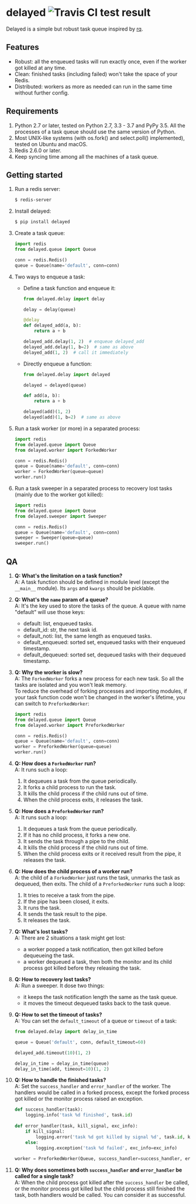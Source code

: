 # delayed ![Travis CI test result](https://travis-ci.org/keakon/delayed.svg?branch=master)

Delayed is a simple but robust task queue inspired by [rq](https://python-rq.org/).

## Features

* Robust: all the enqueued tasks will run exactly once, even if the worker got killed at any time.
* Clean: finished tasks (including failed) won't take the space of your Redis.
* Distributed: workers as more as needed can run in the same time without further config.

## Requirements

1. Python 2.7 or later, tested on Python 2.7, 3.3 - 3.7 and PyPy 3.5. All the processes of a task queue should use the same version of Python. 
2. Most UNIX-like systems (with os.fork() and select.poll() implemented), tested on Ubuntu and macOS.
3. Redis 2.6.0 or later.
4. Keep syncing time among all the machines of a task queue.

## Getting started

1. Run a redis server:

    ```bash
    $ redis-server
    ```

2. Install delayed:

    ```bash
    $ pip install delayed
    ```

3. Create a task queue:

    ```python
    import redis
    from delayed.queue import Queue

    conn = redis.Redis()
    queue = Queue(name='default', conn=conn)
    ```

4. Two ways to enqueue a task:

    * Define a task function and enqueue it:

        ```python
        from delayed.delay import delay

        delay = delay(queue)
        
        @delay
        def delayed_add(a, b):
            return a + b

        delayed_add.delay(1, 2)  # enqueue delayed_add
        delayed_add.delay(1, b=2)  # same as above
        delayed_add(1, 2)  # call it immediately
        ```

    * Directly enqueue a function:

        ```python
        from delayed.delay import delayed

        delayed = delayed(queue)

        def add(a, b):
            return a + b
        
        delayed(add)(1, 2)
        delayed(add)(1, b=2)  # same as above
        ```

5. Run a task worker (or more) in a separated process:

    ```python
    import redis
    from delayed.queue import Queue
    from delayed.worker import ForkedWorker

    conn = redis.Redis()
    queue = Queue(name='default', conn=conn)
    worker = ForkedWorker(queue=queue)
    worker.run()
    ``` 

6. Run a task sweeper in a separated process to recovery lost tasks (mainly due to the worker got killed):

    ```python
    import redis
    from delayed.queue import Queue
    from delayed.sweeper import Sweeper

    conn = redis.Redis()
    queue = Queue(name='default', conn=conn)
    sweeper = Sweeper(queue=queue)
    sweeper.run()
    ``` 

## QA

1. **Q: What's the limitation on a task function?**  
A: A task function should be defined in module level (except the `__main__` module). Its `args` and `kwargs` should be picklable. 

2. **Q: What's the `name` param of a queue?**  
A: It's the key used to store the tasks of the queue. A queue with name "default" will use those keys:
    * default: list, enqueued tasks.
    * default_id: str, the next task id.
    * default_noti: list, the same length as enqueued tasks.
    * default_enqueued: sorted set, enqueued tasks with their enqueued timestamp.
    * default_dequeued: sorted set, dequeued tasks with their dequeued timestamp.

3. **Q: Why the worker is slow?**  
A: The `ForkedWorker` forks a new process for each new task. So all the tasks are isolated and you won't leak memory.  
To reduce the overhead of forking processes and importing modules, if your task function code won't be changed in the worker's lifetime, you can switch to `PreforkedWorker`:

    ```python
    import redis
    from delayed.queue import Queue
    from delayed.worker import PreforkedWorker

    conn = redis.Redis()
    queue = Queue(name='default', conn=conn)
    worker = PreforkedWorker(queue=queue)
    worker.run()
    ``` 

4. **Q: How does a `ForkedWorker` run?**  
A: It runs such a loop:
    1. It dequeues a task from the queue periodically.
    2. It forks a child process to run the task.
    3. It kills the child process if the child runs out of time.
    4. When the child process exits, it releases the task.

5. **Q: How does a `PreforkedWorker` run?**  
A: It runs such a loop:
    1. It dequeues a task from the queue periodically.
    2. If it has no child process, it forks a new one.
    3. It sends the task through a pipe to the child.
    4. It kills the child process if the child runs out of time.
    5. When the child process exits or it received result from the pipe, it releases the task.

6. **Q: How does the child process of a worker run?**  
A: the child of a `ForkedWorker` just runs the task, unmarks the task as dequeued, then exits.
The child of a `PreforkedWorker` runs such a loop:
    1. It tries to receive a task from the pipe.
    2. If the pipe has been closed, it exits.
    3. It runs the task.
    4. It sends the task result to the pipe.
    5. It releases the task.

7. **Q: What's lost tasks?**  
A: There are 2 situations a task might get lost:
    * a worker popped a task notification, then got killed before dequeueing the task.
    * a worker dequeued a task, then both the monitor and its child process got killed before they releasing the task.

8. **Q: How to recovery lost tasks?**  
A: Run a sweeper. It dose two things:
    * it keeps the task notification length the same as the task queue. 
    * it moves the timeout dequeued tasks back to the task queue.

8. **Q: How to set the timeout of tasks?**  
A: You can set the `default_timeout` of a queue or `timeout` of a task:

    ```python
    from delayed.delay import delay_in_time

    queue = Queue('default', conn, default_timeout=60)
    
    delayed_add.timeout(10)(1, 2)
    
    delay_in_time = delay_in_time(queue)
    delay_in_time(add, timeout=10)(1, 2)
    ```

9. **Q: How to handle the finished tasks?**  
A: Set the `success_handler` and `error_handler` of the worker. The handlers would be called in a forked process, except the forked process got killed or the monitor process raised an exception.

    ```python
    def success_handler(task):
        logging.info('task %d finished', task.id)
        
    def error_handler(task, kill_signal, exc_info):
        if kill_signal:
            logging.error('task %d got killed by signal %d', task.id, kill_signal)
        else:
            logging.exception('task %d failed', exc_info=exc_info)
            
    worker = PreforkedWorker(Queue, success_handler=success_handler, error_handler=error_handler)
    ```

10. **Q: Why does sometimes both `success_handler` and `error_handler` be called for a single task?**  
A: When the child process got killed after the `success_handler` be called, or the monitor process got killed but the child process still finished the task, both handlers would be called. You can consider it as successful. 
